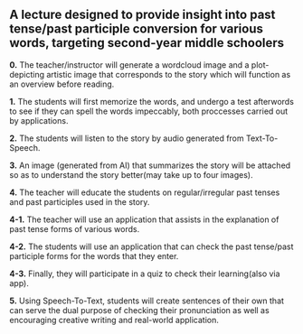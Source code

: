 ## A lecture designed to provide insight into past tense/past participle conversion for various words, targeting second-year middle schoolers

**0.** The teacher/instructor will generate a wordcloud image and a plot-depicting artistic image that corresponds to the story which will function as an overview before reading.

**1.** The students will first memorize the words, and undergo a test afterwords to see if they can spell the words impeccably, both proccesses carried out by applications.

**2.** The students will listen to the story by audio generated from Text-To-Speech.

**3.** An image (generated from AI) that summarizes the story will be attached so as to understand the story better(may take up to four images).

**4.** The teacher will educate the students on regular/irregular past tenses and past participles used in the story.

**4-1.** The teacher will use an application that assists in the explanation of past tense forms of various words.

**4-2.** The students will use an application that can check the past tense/past participle forms for the words that they enter.

**4-3.** Finally, they will participate in a quiz to check their learning(also via app).

**5.** Using Speech-To-Text, students will create sentences of their own that can serve the dual purpose of checking their pronunciation as well as encouraging creative writing and real-world application.
